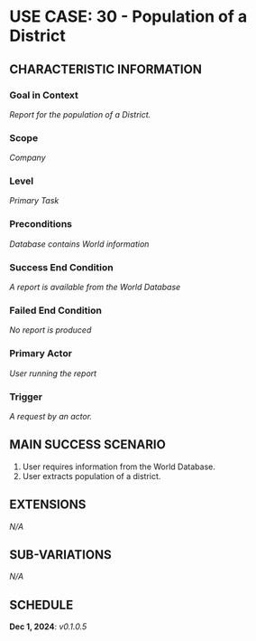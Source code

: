 # USE CASE: 30 - Population of a District

## CHARACTERISTIC INFORMATION

### Goal in Context

*Report for the population of a District.*

### Scope

*Company*

### Level

*Primary Task*

### Preconditions

*Database contains World information*

### Success End Condition

*A report is available from the World Database*

### Failed End Condition

*No report is produced*

### Primary Actor

*User running the report*

### Trigger

*A request by an actor.*

## MAIN SUCCESS SCENARIO

1. User requires information from the World Database.
2. User extracts population of a district.

## EXTENSIONS

*N/A*

## SUB-VARIATIONS

*N/A*

## SCHEDULE

**Dec 1, 2024**: *v0.1.0.5*